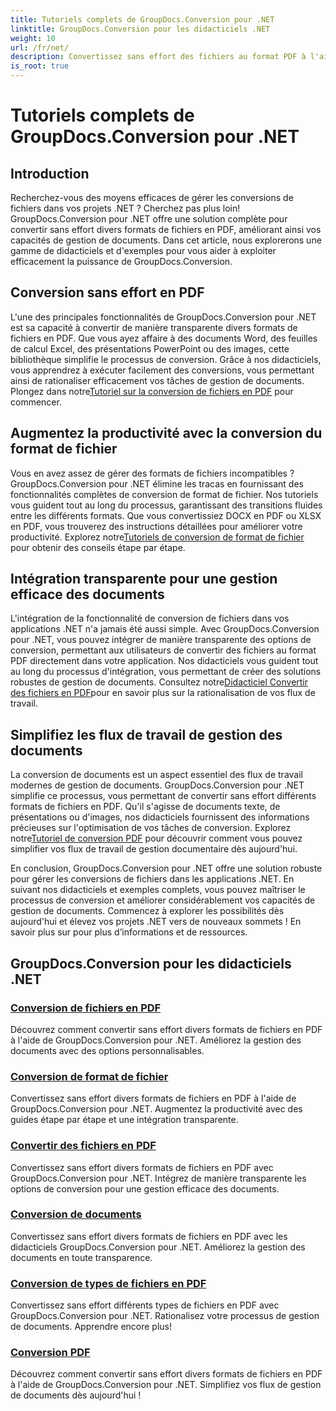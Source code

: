 ```yaml
---
title: Tutoriels complets de GroupDocs.Conversion pour .NET
linktitle: GroupDocs.Conversion pour les didacticiels .NET
weight: 10
url: /fr/net/
description: Convertissez sans effort des fichiers au format PDF à l'aide de GroupDocs.Conversion pour .NET. Rationalisez la gestion des documents avec des options personnalisables. #GroupDocs.Conversion
is_root: true
---
```


# Tutoriels complets de GroupDocs.Conversion pour .NET


## Introduction

Recherchez-vous des moyens efficaces de gérer les conversions de fichiers dans vos projets .NET ? Cherchez pas plus loin! GroupDocs.Conversion pour .NET offre une solution complète pour convertir sans effort divers formats de fichiers en PDF, améliorant ainsi vos capacités de gestion de documents. Dans cet article, nous explorerons une gamme de didacticiels et d'exemples pour vous aider à exploiter efficacement la puissance de GroupDocs.Conversion.

## Conversion sans effort en PDF

 L'une des principales fonctionnalités de GroupDocs.Conversion pour .NET est sa capacité à convertir de manière transparente divers formats de fichiers en PDF. Que vous ayez affaire à des documents Word, des feuilles de calcul Excel, des présentations PowerPoint ou des images, cette bibliothèque simplifie le processus de conversion. Grâce à nos didacticiels, vous apprendrez à exécuter facilement des conversions, vous permettant ainsi de rationaliser efficacement vos tâches de gestion de documents. Plongez dans notre[Tutoriel sur la conversion de fichiers en PDF](./file-conversion-to-pdf/) pour commencer.

## Augmentez la productivité avec la conversion du format de fichier

Vous en avez assez de gérer des formats de fichiers incompatibles ? GroupDocs.Conversion pour .NET élimine les tracas en fournissant des fonctionnalités complètes de conversion de format de fichier. Nos tutoriels vous guident tout au long du processus, garantissant des transitions fluides entre les différents formats. Que vous convertissiez DOCX en PDF ou XLSX en PDF, vous trouverez des instructions détaillées pour améliorer votre productivité. Explorez notre[Tutoriels de conversion de format de fichier](./file-format-conversion-tutorials/) pour obtenir des conseils étape par étape.

## Intégration transparente pour une gestion efficace des documents

 L'intégration de la fonctionnalité de conversion de fichiers dans vos applications .NET n'a jamais été aussi simple. Avec GroupDocs.Conversion pour .NET, vous pouvez intégrer de manière transparente des options de conversion, permettant aux utilisateurs de convertir des fichiers au format PDF directement dans votre application. Nos didacticiels vous guident tout au long du processus d'intégration, vous permettant de créer des solutions robustes de gestion de documents. Consultez notre[Didacticiel Convertir des fichiers en PDF](./convert-files-to-pdf/)pour en savoir plus sur la rationalisation de vos flux de travail.

## Simplifiez les flux de travail de gestion des documents

 La conversion de documents est un aspect essentiel des flux de travail modernes de gestion de documents. GroupDocs.Conversion pour .NET simplifie ce processus, vous permettant de convertir sans effort différents formats de fichiers en PDF. Qu'il s'agisse de documents texte, de présentations ou d'images, nos didacticiels fournissent des informations précieuses sur l'optimisation de vos tâches de conversion. Explorez notre[Tutoriel de conversion PDF](./pdf-conversion/) pour découvrir comment vous pouvez simplifier vos flux de travail de gestion documentaire dès aujourd'hui.

En conclusion, GroupDocs.Conversion pour .NET offre une solution robuste pour gérer les conversions de fichiers dans les applications .NET. En suivant nos didacticiels et exemples complets, vous pouvez maîtriser le processus de conversion et améliorer considérablement vos capacités de gestion de documents. Commencez à explorer les possibilités dès aujourd'hui et élevez vos projets .NET vers de nouveaux sommets ! En savoir plus sur pour plus d’informations et de ressources.
## GroupDocs.Conversion pour les didacticiels .NET
### [Conversion de fichiers en PDF](./file-conversion-to-pdf/)
Découvrez comment convertir sans effort divers formats de fichiers en PDF à l'aide de GroupDocs.Conversion pour .NET. Améliorez la gestion des documents avec des options personnalisables.
### [Conversion de format de fichier](./file-format-conversion-tutorials/)
Convertissez sans effort divers formats de fichiers en PDF à l'aide de GroupDocs.Conversion pour .NET. Augmentez la productivité avec des guides étape par étape et une intégration transparente.
### [Convertir des fichiers en PDF](./convert-files-to-pdf/)
Convertissez sans effort divers formats de fichiers en PDF avec GroupDocs.Conversion pour .NET. Intégrez de manière transparente les options de conversion pour une gestion efficace des documents.
### [Conversion de documents](./document-conversion/)
Convertissez sans effort divers formats de fichiers en PDF avec les didacticiels GroupDocs.Conversion pour .NET. Améliorez la gestion des documents en toute transparence.
### [Conversion de types de fichiers en PDF](./converting-file-types-to-pdf/)
Convertissez sans effort différents types de fichiers en PDF avec GroupDocs.Conversion pour .NET. Rationalisez votre processus de gestion de documents. Apprendre encore plus!
### [Conversion PDF](./pdf-conversion/)
Découvrez comment convertir sans effort divers formats de fichiers en PDF à l'aide de GroupDocs.Conversion pour .NET. Simplifiez vos flux de gestion de documents dès aujourd'hui !